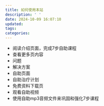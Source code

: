 ```yaml
---
title: 如何使用本站
description: ' '
date: 2024-10-09 16:07:10
updated:
tags:
categories:
---
```


 * 阅读介绍页面，完成7步自助课程
 * 查看更多页内容
 * 问题
 * 解决方案
 * 自助页面
 * 自助治疗计划
 * 免费资料下载页
 * 观看自助视频
 * 使用自助mp3音频文件来巩固和强化7步课程






